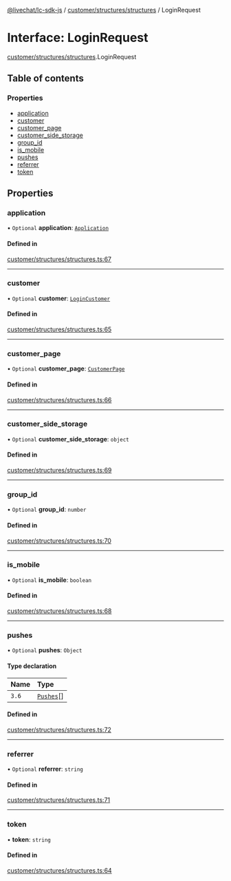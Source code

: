 [@livechat/lc-sdk-js](../README.md) / [customer/structures/structures](../modules/customer_structures_structures.md) / LoginRequest

# Interface: LoginRequest

[customer/structures/structures](../modules/customer_structures_structures.md).LoginRequest

## Table of contents

### Properties

- [application](customer_structures_structures.LoginRequest.md#application)
- [customer](customer_structures_structures.LoginRequest.md#customer)
- [customer\_page](customer_structures_structures.LoginRequest.md#customer_page)
- [customer\_side\_storage](customer_structures_structures.LoginRequest.md#customer_side_storage)
- [group\_id](customer_structures_structures.LoginRequest.md#group_id)
- [is\_mobile](customer_structures_structures.LoginRequest.md#is_mobile)
- [pushes](customer_structures_structures.LoginRequest.md#pushes)
- [referrer](customer_structures_structures.LoginRequest.md#referrer)
- [token](customer_structures_structures.LoginRequest.md#token)

## Properties

### application

• `Optional` **application**: [`Application`](customer_structures_structures.Application.md)

#### Defined in

[customer/structures/structures.ts:67](https://github.com/livechat/lc-sdk-js/blob/c7b3817/src/customer/structures/structures.ts#L67)

___

### customer

• `Optional` **customer**: [`LoginCustomer`](customer_structures_structures.LoginCustomer.md)

#### Defined in

[customer/structures/structures.ts:65](https://github.com/livechat/lc-sdk-js/blob/c7b3817/src/customer/structures/structures.ts#L65)

___

### customer\_page

• `Optional` **customer\_page**: [`CustomerPage`](customer_structures_structures.CustomerPage.md)

#### Defined in

[customer/structures/structures.ts:66](https://github.com/livechat/lc-sdk-js/blob/c7b3817/src/customer/structures/structures.ts#L66)

___

### customer\_side\_storage

• `Optional` **customer\_side\_storage**: `object`

#### Defined in

[customer/structures/structures.ts:69](https://github.com/livechat/lc-sdk-js/blob/c7b3817/src/customer/structures/structures.ts#L69)

___

### group\_id

• `Optional` **group\_id**: `number`

#### Defined in

[customer/structures/structures.ts:70](https://github.com/livechat/lc-sdk-js/blob/c7b3817/src/customer/structures/structures.ts#L70)

___

### is\_mobile

• `Optional` **is\_mobile**: `boolean`

#### Defined in

[customer/structures/structures.ts:68](https://github.com/livechat/lc-sdk-js/blob/c7b3817/src/customer/structures/structures.ts#L68)

___

### pushes

• `Optional` **pushes**: `Object`

#### Type declaration

| Name | Type |
| :------ | :------ |
| `3.6` | [`Pushes`](../enums/customer_structures_pushes.Pushes.md)[] |

#### Defined in

[customer/structures/structures.ts:72](https://github.com/livechat/lc-sdk-js/blob/c7b3817/src/customer/structures/structures.ts#L72)

___

### referrer

• `Optional` **referrer**: `string`

#### Defined in

[customer/structures/structures.ts:71](https://github.com/livechat/lc-sdk-js/blob/c7b3817/src/customer/structures/structures.ts#L71)

___

### token

• **token**: `string`

#### Defined in

[customer/structures/structures.ts:64](https://github.com/livechat/lc-sdk-js/blob/c7b3817/src/customer/structures/structures.ts#L64)
